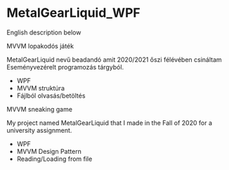 # MetalGearLiquid_WPF
English description below

MVVM lopakodós játék

MetalGearLiquid nevű beadandó amit 2020/2021 őszi félévében csináltam Eseményvezérelt programozás tárgyból.
- WPF
- MVVM struktúra
- Fájlból olvasás/betöltés


MVVM sneaking game

My project named MetalGearLiquid that I made in the Fall of 2020 for a university assignment.

- WPF
- MVVM Design Pattern
- Reading/Loading from file
